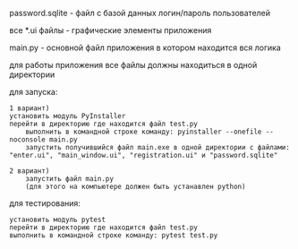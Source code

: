 
password.sqlite - файл с базой данных логин/пароль пользователей

все *.ui файлы - графические элементы приложения

main.py - основной файл приложения в котором находится вся логика

для работы приложения все файлы должны находиться в одной директории


для запуска:

    1 вариант)
	установить модуль PyInstaller
   	перейти в директорию где находится файл test.py
    	выполнить в командной строке команду: pyinstaller --onefile --noconsole main.py
        запустить получившийся файл main.exe в одной директории с файлами: "enter.ui", "main_window.ui", "registration.ui" и "password.sqlite"

    2 вариант)
        запустить файл main.py
        (для этого на компьютере должен быть устанавлен python)



для тестирования:

    установить модуль pytest
    перейти в директорию где находится файл test.py
    выполнить в командной строке команду: pytest test.py

